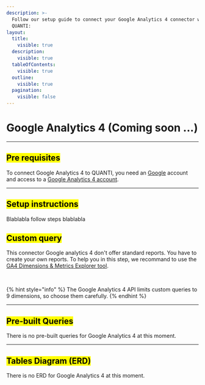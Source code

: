 ```yaml
---
description: >-
  Follow our setup guide to connect your Google Analytics 4 connector with
  QUANTI:
layout:
  title:
    visible: true
  description:
    visible: true
  tableOfContents:
    visible: true
  outline:
    visible: true
  pagination:
    visible: false
---
```


# Google Analytics 4 (Coming soon ...)

***

## <mark style="background-color:yellow;">Pre requisites</mark> <a href="#pre-requisites" id="pre-requisites"></a>

To connect Google Analytics 4 to QUANTI, you need an [Google](https://www.google.com/account/about/) account and access to a [Google Analytics 4 account](https://analytics.google.com/analytics/web/).

***

## <mark style="background-color:yellow;">Setup instructions</mark>

Blablabla follow steps blablabla

## <mark style="background-color:yellow;">Custom query</mark>

This connector Google analytics 4 don't offer standard reports. You have to create your own reports. To help you in this step, we recommand to use the [GA4 Dimensions & Metrics Explorer tool](https://ga-dev-tools.google/ga4/dimensions-metrics-explorer/).

<figure><img src="../../.gitbook/assets/Capture d’écran 2024-04-17 à 16.16.27.png" alt=""><figcaption></figcaption></figure>

{% hint style="info" %}
The Google Analytics 4 API limits custom queries to 9 dimensions, so choose them carefully.
{% endhint %}

***

## <mark style="background-color:yellow;">Pre-built Queries</mark>

There is no pre-built queries for Google Analytics 4 at this moment.

***

## <mark style="background-color:yellow;">Tables Diagram (ERD)</mark>

There is no ERD for Google Analytics 4 at this moment.
